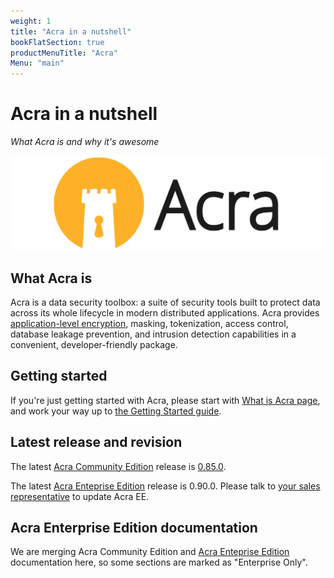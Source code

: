 ```yaml
---
weight: 1
title: "Acra in a nutshell"
bookFlatSection: true
productMenuTitle: "Acra"
Menu: "main"
---
```


# Acra in a nutshell

_What Acra is and why it's awesome_

![Acra logo](/files/acra/acralogo_large.png)


## What Acra is

Acra is a data security toolbox: a suite of security tools built to protect data across its whole lifecycle in modern distributed applications. Acra provides [application-level encryption](https://www.infoq.com/articles/ale-software-architects/), masking, tokenization, access control, database leakage prevention, and intrusion detection capabilities in a convenient, developer-friendly package. 


## Getting started

If you're just getting started with Acra, please start with [What is Acra page](/acra/what-is-acra/), and work your way up to [the Getting Started guide](/acra/getting-started/).


## Latest release and revision 

The latest [Acra Community Edition](https://github.com/cossacklabs/acra/) release is [0.85.0](https://github.com/cossacklabs/acra/releases/tag/0.85.0).

The latest [Acra Enteprise Edition](/acra/enterprise-edition/) release is 0.90.0. Please talk to [your sales representative](mailto:sales@cossacklabs.com) to update Acra EE.


## Acra Enterprise Edition documentation

We are merging Acra Community Edition and [Acra Enteprise Edition](/acra/enterprise-edition/) documentation here, so some sections are marked as "Enterprise Only".